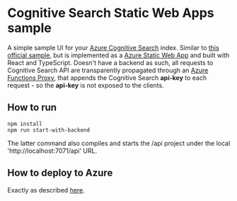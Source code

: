 # Cognitive Search Static Web Apps sample

A simple sample UI for your [Azure Cognitive Search](https://azure.microsoft.com/en-us/services/search/) index. Similar to [this official sample](https://github.com/Azure-Samples/azure-search-knowledge-mining/tree/master/02%20-%20Web%20UI%20Template), but is implemented as a [Azure Static Web App](https://docs.microsoft.com/en-us/azure/static-web-apps/) and built with React and TypeScript. Doesn't have a backend as such, all requests to Cognitive Search API are transparently propagated through an [Azure Functions Proxy](https://github.com/scale-tone/cognitive-search-static-web-apps-sample-ui/blob/master/api/proxies.json), that appends the Cognitive Search **api-key** to each request - so the  **api-key** is not exposed to the clients.


## How to run

```
npm install
npm run start-with-backend
```

The latter command also compiles and starts the /api project under the local 'http://localhost:7071/api' URL.

## How to deploy to Azure

Exactly as described [here](https://docs.microsoft.com/en-us/azure/static-web-apps/getting-started?tabs=react#create-a-static-web-app).